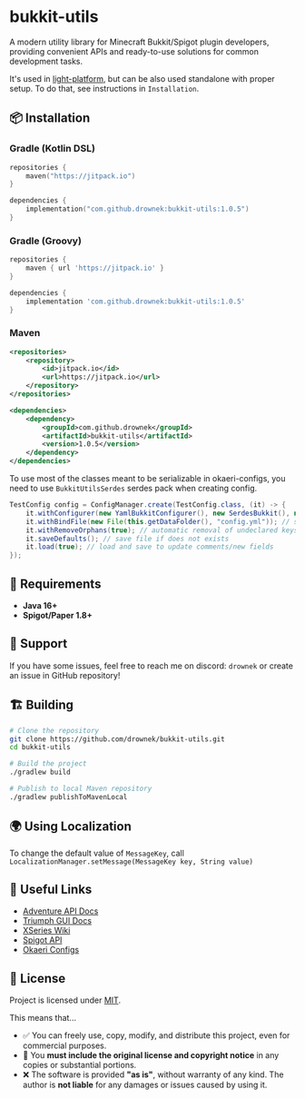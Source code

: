 # bukkit-utils
A modern utility library for Minecraft Bukkit/Spigot plugin developers, providing convenient APIs and ready-to-use solutions for common development tasks.

It's used in [light-platform](https://github.com/Drownek/light-platform), but can be also used standalone with proper setup. To do that, see instructions in `Installation`.

## 📦 Installation
### Gradle (Kotlin DSL)
```kotlin
repositories {
    maven("https://jitpack.io")
}

dependencies {
    implementation("com.github.drownek:bukkit-utils:1.0.5")
}
```
### Gradle (Groovy)
```groovy
repositories {
    maven { url 'https://jitpack.io' }
}

dependencies {
    implementation 'com.github.drownek:bukkit-utils:1.0.5'
}
```
### Maven
```xml
<repositories>
    <repository>
        <id>jitpack.io</id>
        <url>https://jitpack.io</url>
    </repository>
</repositories>

<dependencies>
    <dependency>
        <groupId>com.github.drownek</groupId>
        <artifactId>bukkit-utils</artifactId>
        <version>1.0.5</version>
    </dependency>
</dependencies>
```

To use most of the classes meant to be serializable in okaeri-configs, you need to use `BukkitUtilsSerdes` serdes pack when creating config.
```java
TestConfig config = ConfigManager.create(TestConfig.class, (it) -> {
    it.withConfigurer(new YamlBukkitConfigurer(), new SerdesBukkit(), new BukkitUtilsSerdes()); // specify configurer implementation, optionally additional serdes packages
    it.withBindFile(new File(this.getDataFolder(), "config.yml")); // specify Path, File or pathname
    it.withRemoveOrphans(true); // automatic removal of undeclared keys
    it.saveDefaults(); // save file if does not exists
    it.load(true); // load and save to update comments/new fields 
});
```

## 🎯 Requirements
- **Java 16+**
- **Spigot/Paper 1.8+**

## 🤝 Support
If you have some issues, feel free to reach me on discord: `drownek` or create an issue in GitHub repository!

## 🏗️ Building
```bash
# Clone the repository
git clone https://github.com/drownek/bukkit-utils.git
cd bukkit-utils

# Build the project
./gradlew build

# Publish to local Maven repository
./gradlew publishToMavenLocal
```

## 🌍 Using Localization
To change the default value of `MessageKey`, call `LocalizationManager.setMessage(MessageKey key, String value)`

## 🔗 Useful Links
- [Adventure API Docs](https://docs.adventure.kyori.net/)
- [Triumph GUI Docs](https://triumphteam.dev/docs/triumph-gui/introduction)
- [XSeries Wiki](https://github.com/CryptoMorin/XSeries/wiki)
- [Spigot API](https://hub.spigotmc.org/javadocs/spigot/)
- [Okaeri Configs](https://github.com/OkaeriPoland/okaeri-configs)

## 📜 License

Project is licensed under [MIT](https://choosealicense.com/licenses/mit/).

This means that...

- ✅ You can freely use, copy, modify, and distribute this project, even for commercial purposes.
- 🧾 You **must include the original license and copyright notice** in any copies or substantial portions.
- ❌ The software is provided **"as is"**, without warranty of any kind. The author is **not liable** for any damages or issues caused by using it.

